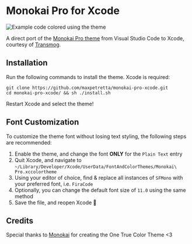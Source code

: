 # Monokai Pro for Xcode
![Example code colored using the theme](https://user-images.githubusercontent.com/19291506/119919501-339a0780-bf30-11eb-8dae-8918493a2e92.png)

A direct port of the [Monokai Pro theme](https://monokai.pro/) from Visual Studio Code to Xcode, courtesy of [Transmog](https://github.com/inket/Transmog).

## Installation
Run the following commands to install the theme.  Xcode is required:
```
git clone https://github.com/maxpetretta/monokai-pro-xcode.git
cd monokai-pro-xcode/ && sh ./install.sh
```
Restart Xcode and select the theme!

## Font Customization
To customize the theme font without losing text styling, the following steps are recommended:

1. Enable the theme, and change the font **ONLY** for the `Plain Text` entry
2. Quit Xcode, and navigate to `~/Library/Developer/Xcode/UserData/FontAndColorThemes/Monokai\ Pro.xccolortheme`
3. Using your editor of choice, find & replace all instances of `SFMono` with your preferred font, i.e. `FiraCode`
4. Optionally, you can change the default font size of `11.0` using the same method
5. Save the file, and reopen Xcode 🙌

## Credits
Special thanks to [Monokai](https://monokai.nl/) for creating the One True Color Theme <3
